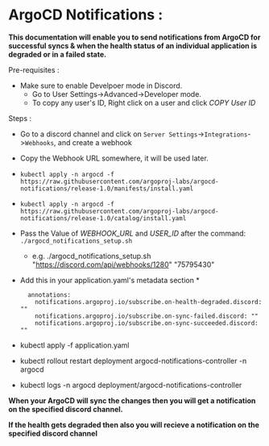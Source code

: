 # ArgoCD Notifications :

**This documentation will enable you to send notifications from ArgoCD for successful syncs & when the health status of an individual application is degraded or in a failed state.**

Pre-requisites :
* Make sure to enable Develpoer mode in Discord.
    * Go to User Settings->Advanced->Developer mode.
    * To copy any user's ID, Right click on a user and click _COPY User ID_

Steps :

* Go to a discord channel and click on `Server Settings`->`Integrations`->`Webhooks`, and create a webhook

* Copy the Webhook URL somewhere, it will be used later.

* `kubectl apply -n argocd -f https://raw.githubusercontent.com/argoproj-labs/argocd-notifications/release-1.0/manifests/install.yaml`

* `kubectl apply -n argocd -f https://raw.githubusercontent.com/argoproj-labs/argocd-notifications/release-1.0/catalog/install.yaml`


* Pass the Value of _WEBHOOK_URL_ and _USER_ID_ after the command: `./argocd_notifications_setup.sh`
    * e.g. ./argocd_notifications_setup.sh "https://discord.com/api/webhooks/1280" "75795430"

* Add this in your application.yaml's metadata section
    * 
    ```
      annotations:
        notifications.argoproj.io/subscribe.on-health-degraded.discord: ""
        notifications.argoproj.io/subscribe.on-sync-failed.discord: ""
        notifications.argoproj.io/subscribe.on-sync-succeeded.discord: ""
    ```

* kubectl apply -f application.yaml

* kubectl rollout restart deployment argocd-notifications-controller -n argocd

* kubectl logs -n argocd deployment/argocd-notifications-controller

**When your ArgoCD will sync the changes then you will get a notification on the specified discord channel.**

**If the health gets degraded then also you will recieve a notification on the specified discord channel**